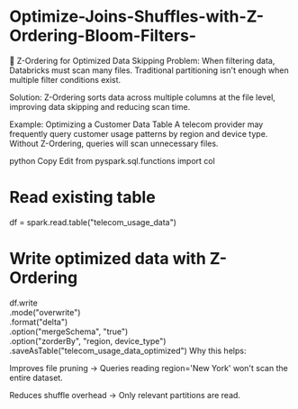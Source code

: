 # Optimize-Joins-Shuffles-with-Z-Ordering-Bloom-Filters-

🔹 Z-Ordering for Optimized Data Skipping
Problem:
When filtering data, Databricks must scan many files. Traditional partitioning isn't enough when multiple filter conditions exist.

Solution:
Z-Ordering sorts data across multiple columns at the file level, improving data skipping and reducing scan time.

Example: Optimizing a Customer Data Table
A telecom provider may frequently query customer usage patterns by region and device type. Without Z-Ordering, queries will scan unnecessary files.

python
Copy
Edit
from pyspark.sql.functions import col

# Read existing table
df = spark.read.table("telecom_usage_data")

# Write optimized data with Z-Ordering
df.write \
   .mode("overwrite") \
   .format("delta") \
   .option("mergeSchema", "true") \
   .option("zorderBy", "region, device_type") \
   .saveAsTable("telecom_usage_data_optimized")
Why this helps:

Improves file pruning → Queries reading region='New York' won't scan the entire dataset.

Reduces shuffle overhead → Only relevant partitions are read.

